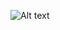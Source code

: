 ![Alt text](https://encrypted-tbn0.gstatic.com/images?q=tbn:ANd9GcRG_0kbwcSDZQb4khR6tKxigbEhSnVpfMVHLA&s)
